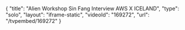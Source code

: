 {
    "title": "Alien Workshop Sin Fang Interview AWS X ICELAND",
    "type": "solo",
    "layout": "iframe-static",
    "videoId": "169272",
    "url": "\/tvpembed\/169272"
}
